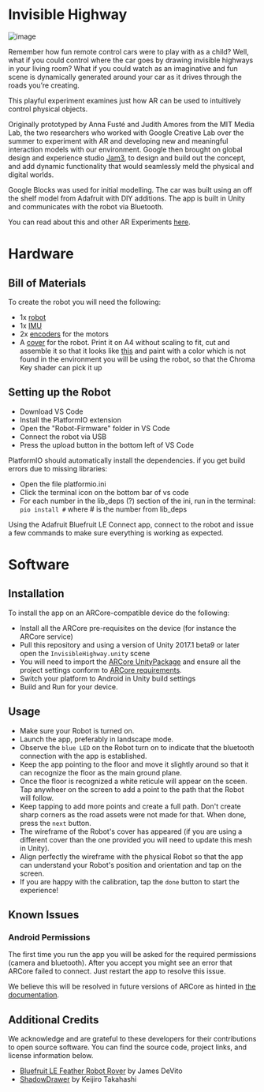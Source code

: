 # Invisible Highway

![image](https://github.com/Jam3/Invisible-Highway/raw/master/media/Invisible_Highway.gif)

Remember how fun remote control cars were to play with as a child? Well, what if you could control where the car goes by drawing invisible highways in your living room? What if you could watch as an imaginative and fun scene is dynamically generated around your car as it drives through the roads you’re creating.

This playful experiment examines just how AR can be used to intuitively control physical objects.

Originally prototyped by Anna Fusté and Judith Amores from the MIT Media Lab, the two researchers who worked with Google Creative Lab over the summer to experiment with AR and developing new and meaningful interaction models with our environment. Google then brought on global design and experience studio [Jam3](http://jam3.com), to design and build out the concept, and add dynamic functionality that would seamlessly meld the physical and digital worlds.

Google Blocks was used for initial modelling. The car was built using an off the shelf model from Adafruit with DIY additions. The app is built in Unity and communicates with the robot via Bluetooth.

You can read about this and other AR Experiments [here](https://experiments.withgoogle.com/ar/invisible-highway).

# Hardware

## Bill of Materials

To create the robot you will need the following:

* 1x [robot](https://www.adafruit.com/product/3235)
* 1x [IMU](https://www.adafruit.com/product/2472)
* 2x [encoders](https://solarbotics.com/product/gmww02/) for the motors
* A [cover](https://github.com/Jam3/Invisible-Highway/raw/master/media/robot_cover.pdf) for the robot. Print it on A4 without scaling to fit, cut and assemble it so that it looks like [this](https://github.com/Jam3/Invisible-Highway/raw/master/media/robot_cover_result.jpg) and paint with a color which is not found in the environment you will be using the robot, so that the Chroma Key shader can pick it up

## Setting up the Robot

* Download VS Code
* Install the PlatformIO extension
* Open the "Robot-Firmware" folder in VS Code
* Connect the robot via USB
* Press the upload button in the bottom left of VS Code

PlatformIO should automatically install the dependencies. if you get build errors due to missing libraries:

* Open the file platformio.ini
* Click the terminal icon on the bottom bar of vs code
* For each number in the lib_deps (?) section of the ini, run in the terminal: `pio install #` where # is the number from lib_deps

Using the Adafruit Bluefruit LE Connect app, connect to the robot and issue a few commands to make sure everything is working as expected.


# Software

## Installation

To install the app on an ARCore-compatible device do the following:

* Install all the ARCore pre-requisites on the device (for instance the ARCore service)
* Pull this repository and using a version of Unity 2017.1 beta9 or later open the `InvisibleHighway.unity` scene
* You will need to import the [ARCore UnityPackage](https://github.com/google-ar/arcore-unity-sdk/releases) and ensure all the project settings conform to [ARCore requirements](https://developers.google.com/ar/develop/unity/getting-started).
* Switch your platform to Android in Unity build settings
* Build and Run for your device.

## Usage

* Make sure your Robot is turned on.
* Launch the app, preferably in landscape mode.
* Observe the `blue LED` on the Robot turn on to indicate that the bluetooth connection with the app is established.
* Keep the app pointing to the floor and move it slightly around so that it can recognize the floor as the main ground plane.
* Once the floor is recognized a white reticule will appear on the sceen. Tap anywheer on the screen to add a point to the path that the Robot will follow.
* Keep tapping to add more points and create a full path. Don't create sharp corners as the road assets were not made for that. When done, press the `next` button.
* The wireframe of the Robot's cover has appeared (if you are using a different cover than the one provided you will need to update this mesh in Unity).
* Align perfectly the wireframe with the physical Robot so that the app can understand your Robot's position and orientation and tap on the screen.
* If you are happy with the calibration, tap the `done` button to start the experience!

## Known Issues

### Android Permissions

The first time you run the app you will be asked for the required permissions (camera and bluetooth). After you accept you might see an error that ARCore failed to connect. Just restart the app to resolve this issue.

We believe this will be resolved in future versions of ARCore as hinted in [the documentation](https://developers.google.com/ar/reference/unity/class/google-a-r-core/android-permissions-manager#class_google_a_r_core_1_1_android_permissions_manager_1a2af3849a9675133c702d990f6717833f).

## Additional Credits

We acknowledge and are grateful to these developers for their contributions to open source software. You can find the source code, project links, and license information below.

* [Bluefruit LE Feather Robot Rover](https://learn.adafruit.com/bluefruit-feather-robot/code) by James DeVito
* [ShadowDrawer](https://github.com/keijiro/ShadowDrawer) by Keijiro Takahashi
